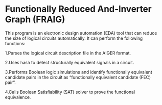 Functionally Reduced And-Inverter Graph (FRAIG)
===
This program is an electronic design automation (EDA) tool that can reduce the size of logical circuits automatically. It can perform the following functions:

1.Parses the logical circuit description file in the AIGER format.

2.Uses hash to detect structurally equivalent signals in a circuit.

3.Performs Boolean logic simulations and identify functionally equivalent candidate pairs in the circuit as “functionally equivalent candidate (FEC) pair”.

4.Calls Boolean Satisfiability (SAT) solver to prove the functional equivalence.
